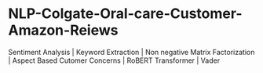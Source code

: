 # NLP-Colgate-Oral-care-Customer-Amazon-Reiews
Sentiment Analysis | Keyword Extraction | Non negative Matrix Factorization | Aspect Based Cutomer Concerns | RoBERT Transformer  |  Vader
